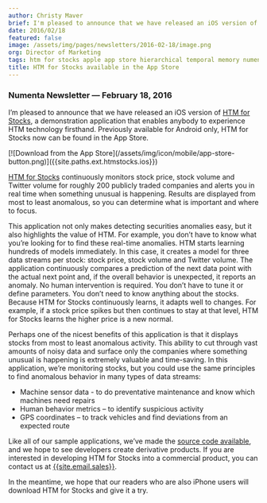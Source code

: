 ```yaml
---
author: Christy Maver
brief: I'm pleased to announce that we have released an iOS version of HTM for Stocks, a demonstration application that enables anybody to experience HTM technology firsthand. Previously available for Android only, HTM for Stocks now can be
date: 2016/02/18
featured: false
image: /assets/img/pages/newsletters/2016-02-18/image.png
org: Director of Marketing
tags: htm for stocks apple app store hierarchical temporal memory numenta
title: HTM for Stocks available in the App Store
---
```


### Numenta Newsletter &mdash; February 18, 2016

I’m pleased to announce that we have released an iOS version of <t render="hbs">
[HTM for Stocks]({{site.paths.ext.htmstocks.ios}})</t>, a demonstration
application that enables anybody to experience HTM technology firsthand.
Previously available for Android only, HTM for Stocks now can be found in the
App Store.

<div class="text-center">
  <t render="hbs">
    [![Download from the App Store](/assets/img/icon/mobile/app-store-button.png)]({{site.paths.ext.htmstocks.ios}})
  </t>
</div>

<t render="hbs">[HTM for Stocks]({{site.paths.pages.htmstocks}})</t> continuously
monitors stock price, stock volume and Twitter volume for roughly 200 publicly
traded companies and alerts you in real time when something unusual is
happening. Results are displayed from most to least anomalous, so you can
determine what is important and where to focus.

This application not only makes detecting securities anomalies easy, but it also
highlights the value of HTM.  For example, you don’t have to know what you’re
looking for to find these real-time anomalies. HTM starts learning hundreds of
models immediately.  In this case, it creates a model for three data streams per
stock: stock price, stock volume and Twitter volume.  The application
continuously compares a prediction of the next data point with the actual next
point and, if the overall behavior is unexpected, it reports an anomaly.  No
human intervention is required. You don’t have to tune it or define parameters.
You don’t need to know anything about the stocks.  Because HTM for Stocks
continuously learns, it adapts well to changes. For example, if a stock price
spikes but then continues to stay at that level, HTM for Stocks learns the
higher price is a new normal.

Perhaps one of the nicest benefits of this application is that it displays
stocks from most to least anomalous activity. This ability to cut through vast
amounts of noisy data and surface only the companies where something unusual is
happening is extremely valuable and time-saving.   In this application, we’re
monitoring stocks, but you could use the same principles to find anomalous
behavior in many types of data streams:

*	Machine sensor data - to do preventative maintenance and know which machines
  need repairs
*	Human behavior metrics – to identify suspicious activity
*	GPS coordinates – to track vehicles and find deviations from an expected route

Like all of our sample applications, we’ve made the <t render="hbs">
[source code available]({{site.paths.ext.htmstocks.source}})</t>, and we hope to
see developers create derivative products.  If you are interested in developing
HTM for Stocks into a commercial product, you can contact us at <t render="hbs">
[{{site.email.sales}}](mailto:{{site.email.sales}})</t>.

In the meantime, we hope that our readers who are also iPhone users will
download HTM for Stocks and give it a try.
